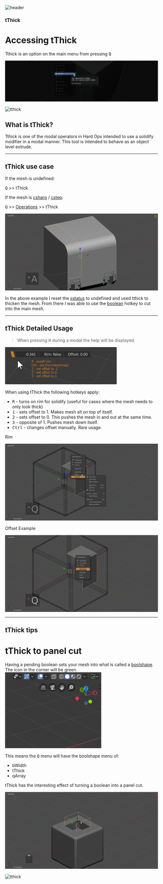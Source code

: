![header](img/banner.gif)

### tThick

# Accessing tThick

Tthick is an option on the main menu from pressing <kbd>Q</kbd>

![tthick](img/tthick/t10.png)

![tthick](img/tthick/t9.gif)

## What is tThick?

Tthick is one of the modal operators in Hard Ops intended to use a solidify modifier in a modal manner. This tool is intended to behave as an object level extrude.

---

## tThick use case

If the mesh is undefined:

<kbd>Q</kbd> >> tThick

If the mesh is [csharp](csharpen.md) / [cstep](step.md):

<kbd>Q</kbd> >> [Operations](operations.md) >> tThick

![tthick](img/tthick/t1.gif)

In the above example I reset the [sstatus](sstatus.md) to undefined and used tthick to thicken the mesh. From there I was able to use the [boolean](boolean.md) hotkey to cut into the main mesh.

---

## tThick Detailed Usage

> When pressing <kbd>H</kbd> during a modal the help will be displayed.

![tthick](img/tthick/t2.png)

When using tThick the following hotkeys apply:

  - <kbd>R</kbd> - turns on rim for solidify (useful for cases where the mesh needs to only look thick)
  - <kbd>1</kbd> - sets offset to 1. Makes mesh sit on top of itself.
  - <kbd>2</kbd> - sets offset to 0. This pushes the mesh in and out at the same time.
  - <kbd>3</kbd> - opposite of 1. Pushes mesh down itself.
  - <kbd>Ctrl</kbd> - changes offset manually. Rare usage.

Rim

![tthick](img/tthick/t3.gif)  

Offset Example

![tthick](img/tthick/t4.gif)

---

## tThick tips

# tThick to panel cut

Having a pending boolean sets your mesh into what is called a [boolshape](sstatus.md). The icon in the corner will be green. ![tthick](img/tthick/t6.png)

This means the <kbd>Q</kbd> menu will have the boolshape menu of:

- bWidth
- tThick
- qArray

tThick has the interesting effect of turning a boolean into a panel cut.

![tthick](img/tthick/t7.gif)

![tthick](img/tthick/t8.gif)

